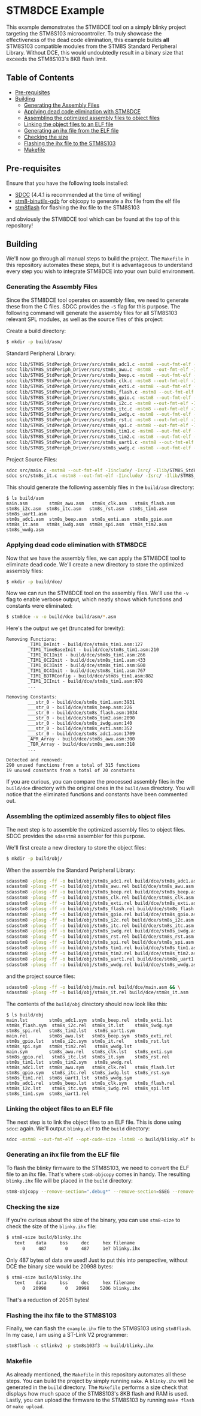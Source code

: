 # STM8DCE Example <!-- omit in toc -->

This example demonstrates the STM8DCE tool on a simply blinky project targeting the STM8S103 microcontroller. To truly showcase the effectiveness of the dead code elimination, this example builds **all** STM8S103 compatible modules from the STM8S Standard Peripheral Library. Without DCE, this would undoubtedly result in a binary size that exceeds the STM8S103's 8KB flash limit.

## Table of Contents <!-- omit in toc -->
- [Pre-requisites](#pre-requisites)
- [Building](#building)
  - [Generating the Assembly Files](#generating-the-assembly-files)
  - [Applying dead code elimination with STM8DCE](#applying-dead-code-elimination-with-stm8dce)
  - [Assembling the optimized assembly files to object files](#assembling-the-optimized-assembly-files-to-object-files)
  - [Linking the object files to an ELF file](#linking-the-object-files-to-an-elf-file)
  - [Generating an ihx file from the ELF file](#generating-an-ihx-file-from-the-elf-file)
  - [Checking the size](#checking-the-size)
  - [Flashing the ihx file to the STM8S103](#flashing-the-ihx-file-to-the-stm8s103)
  - [Makefile](#makefile)


## Pre-requisites

Ensure that you have the following tools installed:

- [SDCC](http://sdcc.sourceforge.net/) (4.4.1 is recommended at the time of writing)
- [stm8-binutils-gdb](https://stm8-binutils-gdb.sourceforge.io/) for objcopy to generate a ihx file from the elf file
- [stm8flash](https://github.com/vdudouyt/stm8flash) for flashing the ihx file to the STM8S103

and obviously the STM8DCE tool which can be found at the top of this repository!

## Building

We'll now go through all manual steps to build the project. The `Makefile` in this repository automates these steps, but it is advantageous to understand every step you wish to integrate STM8DCE into your own build environment.

### Generating the Assembly Files

Since the STM8DCE tool operates on assembly files, we need to generate these from the C files. SDCC provides the `-S` flag for this purpose. The following command will generate the assembly files for all STM8S103 relevant SPL modules, as well as the source files of this project:

Create a build directory:
```bash
$ mkdir -p build/asm/
```

Standard Peripheral Library:
```bash
sdcc lib/STM8S_StdPeriph_Driver/src/stm8s_adc1.c -mstm8 --out-fmt-elf -Iinclude/ -Isrc/ -Ilib/STM8S_StdPeriph_Driver/inc -DSTM8S103 -S -o build/asm/stm8s_adc1.asm && \
sdcc lib/STM8S_StdPeriph_Driver/src/stm8s_awu.c -mstm8 --out-fmt-elf -Iinclude/ -Isrc/ -Ilib/STM8S_StdPeriph_Driver/inc -DSTM8S103 -S -o build/asm/stm8s_awu.asm && \
sdcc lib/STM8S_StdPeriph_Driver/src/stm8s_beep.c -mstm8 --out-fmt-elf -Iinclude/ -Isrc/ -Ilib/STM8S_StdPeriph_Driver/inc -DSTM8S103 -S -o build/asm/stm8s_beep.asm && \
sdcc lib/STM8S_StdPeriph_Driver/src/stm8s_clk.c -mstm8 --out-fmt-elf -Iinclude/ -Isrc/ -Ilib/STM8S_StdPeriph_Driver/inc -DSTM8S103 -S -o build/asm/stm8s_clk.asm && \
sdcc lib/STM8S_StdPeriph_Driver/src/stm8s_exti.c -mstm8 --out-fmt-elf -Iinclude/ -Isrc/ -Ilib/STM8S_StdPeriph_Driver/inc -DSTM8S103 -S -o build/asm/stm8s_exti.asm && \
sdcc lib/STM8S_StdPeriph_Driver/src/stm8s_flash.c -mstm8 --out-fmt-elf -Iinclude/ -Isrc/ -Ilib/STM8S_StdPeriph_Driver/inc -DSTM8S103 -S -o build/asm/stm8s_flash.asm && \
sdcc lib/STM8S_StdPeriph_Driver/src/stm8s_gpio.c -mstm8 --out-fmt-elf -Iinclude/ -Isrc/ -Ilib/STM8S_StdPeriph_Driver/inc -DSTM8S103 -S -o build/asm/stm8s_gpio.asm && \
sdcc lib/STM8S_StdPeriph_Driver/src/stm8s_i2c.c -mstm8 --out-fmt-elf -Iinclude/ -Isrc/ -Ilib/STM8S_StdPeriph_Driver/inc -DSTM8S103 -S -o build/asm/stm8s_i2c.asm && \
sdcc lib/STM8S_StdPeriph_Driver/src/stm8s_itc.c -mstm8 --out-fmt-elf -Iinclude/ -Isrc/ -Ilib/STM8S_StdPeriph_Driver/inc -DSTM8S103 -S -o build/asm/stm8s_itc.asm && \
sdcc lib/STM8S_StdPeriph_Driver/src/stm8s_iwdg.c -mstm8 --out-fmt-elf -Iinclude/ -Isrc/ -Ilib/STM8S_StdPeriph_Driver/inc -DSTM8S103 -S -o build/asm/stm8s_iwdg.asm && \
sdcc lib/STM8S_StdPeriph_Driver/src/stm8s_rst.c -mstm8 --out-fmt-elf -Iinclude/ -Isrc/ -Ilib/STM8S_StdPeriph_Driver/inc -DSTM8S103 -S -o build/asm/stm8s_rst.asm && \
sdcc lib/STM8S_StdPeriph_Driver/src/stm8s_spi.c -mstm8 --out-fmt-elf -Iinclude/ -Isrc/ -Ilib/STM8S_StdPeriph_Driver/inc -DSTM8S103 -S -o build/asm/stm8s_spi.asm && \
sdcc lib/STM8S_StdPeriph_Driver/src/stm8s_tim1.c -mstm8 --out-fmt-elf -Iinclude/ -Isrc/ -Ilib/STM8S_StdPeriph_Driver/inc -DSTM8S103 -S -o build/asm/stm8s_tim1.asm && \
sdcc lib/STM8S_StdPeriph_Driver/src/stm8s_tim2.c -mstm8 --out-fmt-elf -Iinclude/ -Isrc/ -Ilib/STM8S_StdPeriph_Driver/inc -DSTM8S103 -S -o build/asm/stm8s_tim2.asm && \
sdcc lib/STM8S_StdPeriph_Driver/src/stm8s_uart1.c -mstm8 --out-fmt-elf -Iinclude/ -Isrc/ -Ilib/STM8S_StdPeriph_Driver/inc -DSTM8S103 -S -o build/asm/stm8s_uart1.asm && \
sdcc lib/STM8S_StdPeriph_Driver/src/stm8s_wwdg.c -mstm8 --out-fmt-elf -Iinclude/ -Isrc/ -Ilib/STM8S_StdPeriph_Driver/inc -DSTM8S103 -S -o build/asm/stm8s_wwdg.asm
```

Project Source Files:
```bash
sdcc src/main.c -mstm8 --out-fmt-elf -Iinclude/ -Isrc/ -Ilib/STM8S_StdPeriph_Driver/inc -DSTM8S103 -S -o build/asm/main.asm && \
sdcc src/stm8s_it.c -mstm8 --out-fmt-elf -Iinclude/ -Isrc/ -Ilib/STM8S_StdPeriph_Driver/inc -DSTM8S103 -S -o build/asm/stm8s_it.asm
```

This should generate the following assembly files in the `build/asm` directory:
```
$ ls build/asm
main.asm        stm8s_awu.asm   stm8s_clk.asm   stm8s_flash.asm  stm8s_i2c.asm  stm8s_itc.asm   stm8s_rst.asm  stm8s_tim1.asm  stm8s_uart1.asm
stm8s_adc1.asm  stm8s_beep.asm  stm8s_exti.asm  stm8s_gpio.asm   stm8s_it.asm   stm8s_iwdg.asm  stm8s_spi.asm  stm8s_tim2.asm  stm8s_wwdg.asm
```

### Applying dead code elimination with STM8DCE

Now that we have the assembly files, we can apply the STM8DCE tool to eliminate dead code. We'll create a new directory to store the optimized assembly files:

```bash
$ mkdir -p build/dce/
```

Now we can run the STM8DCE tool on the assembly files. We'll use the `-v` flag to enable verbose output, which neatly shows which functions and constants were eliminated:
```bash
$ stm8dce -v -o build/dce build/asm/*.asm
```

Here's the output we get (truncated for brevity):
```
Removing Functions:
        _TIM1_DeInit - build/dce/stm8s_tim1.asm:127
        _TIM1_TimeBaseInit - build/dce/stm8s_tim1.asm:210
        _TIM1_OC1Init - build/dce/stm8s_tim1.asm:266
        _TIM1_OC2Init - build/dce/stm8s_tim1.asm:433
        _TIM1_OC3Init - build/dce/stm8s_tim1.asm:600
        _TIM1_OC4Init - build/dce/stm8s_tim1.asm:767
        _TIM1_BDTRConfig - build/dce/stm8s_tim1.asm:882
        _TIM1_ICInit - build/dce/stm8s_tim1.asm:978
        ...

Removing Constants:
        ___str_0 - build/dce/stm8s_tim1.asm:3931
        ___str_0 - build/dce/stm8s_beep.asm:226
        ___str_0 - build/dce/stm8s_flash.asm:1034
        ___str_0 - build/dce/stm8s_tim2.asm:2090
        ___str_0 - build/dce/stm8s_iwdg.asm:140
        ___str_0 - build/dce/stm8s_exti.asm:352
        ___str_0 - build/dce/stm8s_adc1.asm:1709
        _APR_Array - build/dce/stm8s_awu.asm:300
        _TBR_Array - build/dce/stm8s_awu.asm:318
        ...

Detected and removed:
290 unused functions from a total of 315 functions
19 unused constants from a total of 20 constants
```

If you are curious, you can compare the processed assembly files in the `build/dce` directory with the original ones in the `build/asm` directory. You will notice that the eliminated functions and constants have been commented out.

### Assembling the optimized assembly files to object files

The next step is to assemble the optimized assembly files to object files. SDCC provides the `sdasstm8` assembler for this purpose.

We'll first create a new directory to store the object files:
```bash 
$ mkdir -p build/obj/
```

When the assemble the Standard Peripheral Library:
```bash 
sdasstm8 -plosg -ff -o build/obj/stm8s_adc1.rel build/dce/stm8s_adc1.asm && \
sdasstm8 -plosg -ff -o build/obj/stm8s_awu.rel build/dce/stm8s_awu.asm && \
sdasstm8 -plosg -ff -o build/obj/stm8s_beep.rel build/dce/stm8s_beep.asm && \
sdasstm8 -plosg -ff -o build/obj/stm8s_clk.rel build/dce/stm8s_clk.asm && \
sdasstm8 -plosg -ff -o build/obj/stm8s_exti.rel build/dce/stm8s_exti.asm && \
sdasstm8 -plosg -ff -o build/obj/stm8s_flash.rel build/dce/stm8s_flash.asm && \
sdasstm8 -plosg -ff -o build/obj/stm8s_gpio.rel build/dce/stm8s_gpio.asm && \
sdasstm8 -plosg -ff -o build/obj/stm8s_i2c.rel build/dce/stm8s_i2c.asm && \
sdasstm8 -plosg -ff -o build/obj/stm8s_itc.rel build/dce/stm8s_itc.asm && \
sdasstm8 -plosg -ff -o build/obj/stm8s_iwdg.rel build/dce/stm8s_iwdg.asm && \
sdasstm8 -plosg -ff -o build/obj/stm8s_rst.rel build/dce/stm8s_rst.asm && \
sdasstm8 -plosg -ff -o build/obj/stm8s_spi.rel build/dce/stm8s_spi.asm && \
sdasstm8 -plosg -ff -o build/obj/stm8s_tim1.rel build/dce/stm8s_tim1.asm && \
sdasstm8 -plosg -ff -o build/obj/stm8s_tim2.rel build/dce/stm8s_tim2.asm && \
sdasstm8 -plosg -ff -o build/obj/stm8s_uart1.rel build/dce/stm8s_uart1.asm && \
sdasstm8 -plosg -ff -o build/obj/stm8s_wwdg.rel build/dce/stm8s_wwdg.asm
```

and the project source files:
```bash
sdasstm8 -plosg -ff -o build/obj/main.rel build/dce/main.asm && \
sdasstm8 -plosg -ff -o build/obj/stm8s_it.rel build/dce/stm8s_it.asm
```

The contents of the `build/obj` directory should now look like this:
```
$ ls build/obj
main.lst        stm8s_adc1.sym  stm8s_beep.rel  stm8s_exti.lst   stm8s_flash.sym  stm8s_i2c.rel  stm8s_it.lst    stm8s_iwdg.sym  stm8s_spi.rel   stm8s_tim2.lst   stm8s_uart1.sym
main.rel        stm8s_awu.lst   stm8s_beep.sym  stm8s_exti.rel   stm8s_gpio.lst   stm8s_i2c.sym  stm8s_it.rel    stm8s_rst.lst   stm8s_spi.sym   stm8s_tim2.rel   stm8s_wwdg.lst
main.sym        stm8s_awu.rel   stm8s_clk.lst   stm8s_exti.sym   stm8s_gpio.rel   stm8s_itc.lst  stm8s_it.sym    stm8s_rst.rel   stm8s_tim1.lst  stm8s_tim2.sym   stm8s_wwdg.rel
stm8s_adc1.lst  stm8s_awu.sym   stm8s_clk.rel   stm8s_flash.lst  stm8s_gpio.sym   stm8s_itc.rel  stm8s_iwdg.lst  stm8s_rst.sym   stm8s_tim1.rel  stm8s_uart1.lst  stm8s_wwdg.sym
stm8s_adc1.rel  stm8s_beep.lst  stm8s_clk.sym   stm8s_flash.rel  stm8s_i2c.lst    stm8s_itc.sym  stm8s_iwdg.rel  stm8s_spi.lst   stm8s_tim1.sym  stm8s_uart1.rel
```

### Linking the object files to an ELF file

The next step is to link the object files to an ELF file. This is done using `sdcc`: again. We'll output `blinky.elf` to the `build` directory:
```bash
sdcc -mstm8 --out-fmt-elf --opt-code-size -lstm8 -o build/blinky.elf build/obj/stm8s_it.rel build/obj/main.rel build/obj/stm8s_adc1.rel build/obj/stm8s_awu.rel build/obj/stm8s_beep.rel build/obj/stm8s_clk.rel build/obj/stm8s_exti.rel build/obj/stm8s_flash.rel build/obj/stm8s_gpio.rel build/obj/stm8s_i2c.rel build/obj/stm8s_itc.rel build/obj/stm8s_iwdg.rel build/obj/stm8s_rst.rel build/obj/stm8s_spi.rel build/obj/stm8s_tim1.rel build/obj/stm8s_tim2.rel build/obj/stm8s_uart1.rel build/obj/stm8s_wwdg.rel
```

### Generating an ihx file from the ELF file

To flash the blinky firmware to the STM8S103, we need to convert the ELF file to an ihx file. That's where `stm8-objcopy` comes in handy. The resulting `blinky.ihx` file will be placed in the `build` directory:

```bash
stm8-objcopy --remove-section=".debug*" --remove-section=SSEG --remove-section=INITIALIZED --remove-section=DATA build/blinky.elf -O ihex build/blinky.ihx
```

### Checking the size

If you're curious about the size of the binary, you can use `stm8-size` to check the size of the `blinky.ihx` file:

```bash
$ stm8-size build/blinky.ihx
   text    data     bss     dec     hex filename
      0     487       0     487     1e7 blinky.ihx
```

Only 487 bytes of data are used! Just to put this into perspective, without DCE the binary size would be 20998 bytes:
```bash
$ stm8-size build/blinky.ihx
   text    data     bss     dec     hex filename
      0   20998       0   20998    5206 blinky.ihx
```

That's a reduction of 20511 bytes!

### Flashing the ihx file to the STM8S103

Finally, we can flash the `example.ihx` file to the STM8S103 using `stm8flash`. In my case, I am using a ST-Link V2 programmer:

```bash
stm8flash -c stlinkv2 -p stm8s103f3 -w build/blinky.ihx
```

### Makefile

As already mentioned, the `Makefile` in this repository automates all these steps. You can build the project by simply running `make`. A `blinky.ihx` will be generated in the `build` directory. The `Makefile` performs a size check that displays how much space of the STM8S103's 8KB flash and RAM is used. Lastly, you can upload the firmware to the STM8S103 by running `make flash` or `make upload`.
